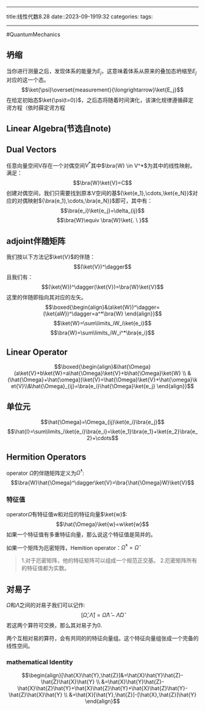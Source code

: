 
--- 
title:线性代数8.28
date::2023-09-1919:32
categories:
tags:

---
#QuantumMechanics

## 坍缩
当你进行测量之后，发现体系的能量为$E_j$，这意味着体系从原来的叠加态坍缩至$E_j$对应的这一个态。
$$\ket{\psi}\overset{measurement}{\longrightarrow}\ket{E_j}$$
在给定初始态$\ket{\psi(t=0)}$，之后态将随着时间演化，该演化规律遵循薛定谔方程（依时薛定谔方程

## Linear Algebra(节选自note)



## Dual Vectors
任意向量空间V存在一个对偶空间$V^*$其中$\bra{W} \in V^*$为其中的线性映射。
满足：$$\bra{W}\ket{V}=C$$
创建对偶空间，我们只需要找到原本V空间的基${\ket{e_1},\cdots,\ket{e_N}}$对应的对偶映射${\bra{e_1},\cdots,\bra{e_N}}$即可，其中有：
$$\bra{e_i}\ket{e_j}=\delta_{ij}$$$$\bra{W}\equiv \bra{W}\ket{. \ }$$

## adjoint伴随矩阵
我们按以下方法记$\ket{V}$的伴随：
$$(\ket{V})^\dagger$$
且我们有：
$$(\ket{W})^\dagger(\ket{V})=\bra{W}\ket{V}$$
这里的伴随即指向其对应的左矢。
$$\boxed{\begin{align}&(a\ket{W})^\dagger=(\ket{aW})^\dagger=a^*\bra{W}
\end{align}}$$
$$\ket{W}=\sum\limits_iW_i\ket{e_i}$$
$$\bra{W}=\sum\limits_iW_i^*\bra{e_i}$$

## Linear Operator
$$\boxed{\begin{align}&\hat{\Omega}(a\ket{V}+b\ket{W}=a\hat{\Omega}\ket{V}+b\hat{\Omega}\ket{W} \\
&(\hat{\Omega}+\hat{\omega})\ket{V}=\hat{\Omega}\ket{V}+\hat{\omega}\ket{V}\\&\hat{\Omega}_{ij}=\bra{e_i}\hat{\Omega}\ket{e_j}
\end{align}}$$

## 单位元
$$\hat{\Omega}=\Omega_{ij}\ket{e_i}\bra{e_j}$$
$$\hat{I}=\sum\limits_i\ket{e_i}\bra{e_i}=\ket{e_1}\bra{e_1}+\ket{e_2}\bra{e_2}+\cdots$$

## Hermition Operators
operator $\hat{\Omega}$的伴随矩阵定义为$\hat{\Omega}^\dagger$:
$$\bra{W}\hat{\Omega}^\dagger\ket{V}=\bra{\hat{\Omega}W}\ket{V}$$

### 特征值
operator$\hat{\Omega}$有特征值w和对应的特征向量$\ket{w}$:
$$\hat{\Omega}\ket{w}=w\ket{w}$$
如果一个特征值有多重特征向量，那么说这个特征值是简并的。


如果一个矩阵为厄密矩阵，Hemition operator：$\hat{\Omega}^\dagger=\hat{\Omega}$
>1.对于厄密矩阵，他的特征矩阵可以组成一个规范正交基。
>2.厄密矩阵所有的特征值都为实数。

## 对易子
$\hat{\Omega}$和$\hat{\Lambda}$之间的对易子我们可以记作:
$$[\hat{\Omega},\hat{\Lambda}]=\hat{\Omega}\hat{\Lambda}-\hat{\Lambda}\hat{\Omega}$$
若这两个算符可交换，那么其对易子为0.

两个互相对易的算符，会有共同的的特征向量组。这个特征向量组张成一个完备的线性空间。

### mathematical Identity
$$\begin{align}[\hat{X}\hat{Y},\hat{Z}]&=\hat{X}\hat{Y}\hat{Z}-\hat{Z}\hat{X}\hat{Y} \\
&=\hat{X}\hat{Y}\hat{Z}-\hat{X}\hat{Z}\hat{Y}+\hat{X}\hat{Z}\hat{Y}+\hat{X}\hat{Z}\hat{Y}-\hat{Z}\hat{X}\hat{Y} \\
&=\hat{X}[\hat{Y},\hat{Z}]-[\hat{X},\hat{Z}]\hat{Y}
\end{align}$$
